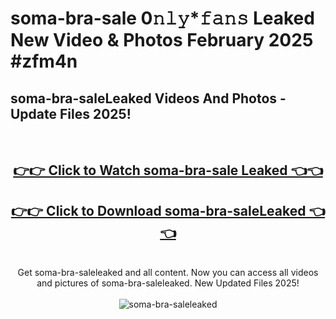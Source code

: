# soma-bra-sale 0𝚗𝚕𝚢*𝚏𝚊𝚗𝚜 Leaked New Video & Photos February 2025 #zfm4n

<h2>soma-bra-saleLeaked Videos And Photos - Update Files 2025!</h2>
<br>
<div align="center">
<h2><a href="https://mediaupload.pro?title=soma-bra-sale&ref=11F" rel="nofollow">👉👉 Click to Watch soma-bra-sale Leaked 👈👈</a></h2>
<h2><a href="https://mediaupload.pro?title=soma-bra-sale&ref=11F" rel="nofollow">👉👉 Click to Download soma-bra-saleLeaked 👈👈</a></h2>
<br>
Get soma-bra-saleleaked and all content. Now you can access all videos and pictures of soma-bra-saleleaked. New Updated Files 2025!
<br>
<br>
<a href="https://mediaupload.pro?title=soma-bra-sale&ref=11F" rel="nofollow" data-target="animated-image.originalLink"><img src="https://i.ibb.co/Gkj2r4b/banner.png" alt="soma-bra-saleleaked" style="max-width: 100%; display: inline-block;" data-target="animated-image.originalImage"></a>
</div>
<br>

